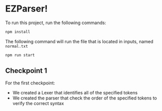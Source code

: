# EZParser!

To run this project, run the following commands:

```bash
npm install
```

The following command will run the file that is located in inputs, named `normal.txt`

```bash
npm run start
```

## Checkpoint 1

For the first checkpoint:

- We created a Lexer that identifies all of the specified tokens
- We created the parser that check the order of the specified tokens to verify the correct syntax
